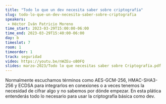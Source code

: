 ```yaml
---
title: "Todo lo que un dev necesita saber sobre criptografía"
slug: todo-lo-que-un-dev-necesita-saber-sobre-criptografia
speakers:
 - Héctor Iván Patricio Moreno
time_start: 2023-03-29T15:00:00-06:00
time_end: 2023-03-29T15:40:00-06:00
day: b
timeslot: 7
room: 1
timeorder: 1
track: seguridad
video: https://youtu.be/nWZEu-oB0FQ
slides: marzo-2023/Todo lo que necesitas saber sobre Criptografía.pdf
---
```


Normalmente escuchamos términos como AES-GCM-256, HMAC-SHA3-256 y ECDSA para integrarlos en conexiones o a veces tenemos la necesidad de cifrar algo y no sabemos por dónde empezar. En esta plática entenderás todo lo necesario para usar la criptografía básica como dev.